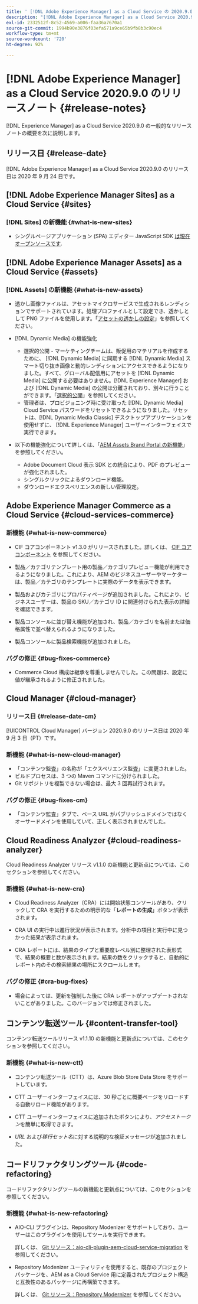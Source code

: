 ```yaml
---
title: ' [!DNL Adobe Experience Manager] as a Cloud Service の 2020.9.0 リリースのリリースノート。'
description: "[!DNL Adobe Experience Manager] as a Cloud Service 2020.9.0 のリリースノート。"
exl-id: 2332512f-8c52-4569-a006-faa36a7670a1
source-git-commit: 1994b90e3876f03efa571a9ce65b9fb8b3c90ec4
workflow-type: tm+mt
source-wordcount: '720'
ht-degree: 92%

---
```


# [!DNL Adobe Experience Manager] as a Cloud Service 2020.9.0 のリリースノート  {#release-notes}

[!DNL Experience Manager] as a Cloud Service 2020.9.0 の一般的なリリースノートの概要を次に説明します。

## リリース日 {#release-date}

[!DNL Adobe Experience Manager] as a Cloud Service 2020.9.0 のリリース日は 2020 年 9 月 24 日です。

## [!DNL Adobe Experience Manager Sites] as a Cloud Service {#sites}

### [!DNL Sites] の新機能 {#what-is-new-sites}

* シングルページアプリケーション (SPA) エディター JavaScript SDK [は現在オープンソースです](/help/implementing/developing/hybrid/reference-materials.md).

## [!DNL Adobe Experience Manager Assets] as a Cloud Service {#assets}

### [!DNL Assets] の新機能  {#what-is-new-assets}

* 透かし画像ファイルは、アセットマイクロサービスで生成されるレンディションでサポートされています。処理プロファイルとして設定でき、透かしとして PNG ファイルを使用します。「[アセットの透かしの設定](/help/assets/watermark-assets.md)」を参照してください。

* [!DNL Dynamic Media] の機能強化 

   * 選択的公開 - マーケティングチームは、販促用のマテリアルを作成するために、 [!DNL Dynamic Media] に同期する [!DNL Dynamic Media] スマート切り抜き画像と動的レンディションにアクセスできるようになりました。すべて、グローバル配信用にアセットを [!DNL Dynamic Media] に公開する必要はありません。[!DNL Experience Manager] および [!DNL Dynamic Media] の公開は分離されており、別々に行うことができます。「[選択的公開](/help/assets/dynamic-media/selective-publishing.md)」を参照してください。
   * 管理者は、プロビジョニング時に受け取った [!DNL Dynamic Media] Cloud Service パスワードをリセットできるようになりました。リセットは、[!DNL Dynamic Media Classic] デスクトップアプリケーションを使用せずに、 [!DNL Experience Manager] ユーザーインターフェイスで実行できます。

* 以下の機能強化について詳しくは、「[AEM Assets Brand Portal の新機能](https://experienceleague.adobe.com/docs/experience-manager-brand-portal/using/introduction/whats-new.html?lang=ja)」を参照してください。

   * Adobe Document Cloud 表示 SDK との統合により、PDF のプレビューが強化されました。
   * シングルクリックによるダウンロード機能。
   * ダウンロードエクスペリエンスの新しい管理設定。

<!--
### Bugs Fixed {#bugs-fixed-assets}

TBD: list of Assets aaCS bugs that are fixed.
-->

## Adobe Experience Manager Commerce as a Cloud Service {#cloud-services-commerce}

### 新機能 {#what-is-new-commerce}

* CIF コアコンポーネント v1.3.0 がリリースされました。詳しくは、 [CIF コアコンポーネント](https://github.com/adobe/aem-core-cif-components/releases/tag/core-cif-components-reactor-1.3.0) を参照してください。

* 製品／カテゴリテンプレート用の製品／カテゴリプレビュー機能が利用できるようになりました。これにより、AEM のビジネスユーザーやマーケターは、製品／カテゴリのテンプレートに実際のデータを表示できます。

* 製品およびカテゴリにプロパティページが追加されました。これにより、ビジネスユーザーは、製品の SKU／カテゴリ ID に関連付けられた表示の詳細を確認できます。

* 製品コンソールに並び替え機能が追加され、製品／カテゴリを名前または価格属性で並べ替えられるようになりました。

* 製品コンソールに製品検索機能が追加されました。

### バグの修正 {#bug-fixes-commerce}

* Commerce Cloud 構成は継承を尊重しませんでした。この問題は、設定に値が継承されるように修正されました。

## Cloud Manager {#cloud-manager}

### リリース日 {#release-date-cm}

[!UICONTROL Cloud Manager] バージョン 2020.9.0 のリリース日は 2020 年 9 月 3 日（PT）です。

### 新機能 {#what-is-new-cloud-manager}

* 「コンテンツ監査」の名称が「エクスペリエンス監査」に変更されました。
* ビルドプロセスは、3 つの Maven コマンドに分けられました。
* Git リポジトリを複製できない場合は、最大 3 回再試行されます。

### バグの修正 {#bug-fixes-cm}

* 「コンテンツ監査」タブで、ベース URL がパブリッシュドメインではなくオーサードメインを使用していて、正しく表示されませんでした。

## Cloud Readiness Analyzer {#cloud-readiness-analyzer}

Cloud Readiness Analyzer リリース v1.1.0 の新機能と更新点については、このセクションを参照してください。

### 新機能 {#what-is-new-cra}

* Cloud Readiness Analyzer（CRA）には開始状態コンソールがあり、クリックして CRA を実行するための明示的な「**レポートの生成**」ボタンが表示されます。

* CRA UI の実行中は進行状況が表示されます。分析中の項目と実行中に見つかった結果が表示されます。

* CRA レポートには、結果のタイプと重要度レベル別に整理された表形式で、結果の概要と数が表示されます。結果の数をクリックすると、自動的にレポート内のその検索結果の場所にスクロールします。

### バグの修正 {#cra-bug-fixes}

* 場合によっては、更新を強制した後に CRA レポートがアップデートされないことがありました。このバージョンでは修正されました。

## コンテンツ転送ツール {#content-transfer-tool}

コンテンツ転送ツールリリース v1.1.10 の新機能と更新点については、このセクションを参照してください。

### 新機能 {#what-is-new-ctt}

* コンテンツ転送ツール（CTT）は、Azure Blob Store Data Store をサポートしています。

* CTT ユーザーインターフェイスには、30 秒ごとに概要ページをリロードする自動リロード機能があります。

* CTT ユーザーインターフェイスに追加されたボタンにより、*アクセストークン*&#x200B;を簡単に取得できます。

* *URL* および&#x200B;*移行セット名*&#x200B;に対する説明的な検証メッセージが追加されました。

## コードリファクタリングツール {#code-refactoring}

コードリファクタリングツールの新機能と更新点については、このセクションを参照してください。

### 新機能 {#what-is-new-refactoring}

* AIO-CLI プラグインは、Repository Modenizer をサポートしており、ユーザーはこのプラグインを使用してツールを実行できます。

  詳しくは、 [Git リソース：aio-cli-plugin-aem-cloud-service-migration](https://github.com/adobe/aio-cli-plugin-aem-cloud-service-migration) を参照してください。

* Repository Modenizer ユーティリティを使用すると、既存のプロジェクトパッケージを、AEM as a Cloud Service 用に定義されたプロジェクト構造と互換性のあるパッケージに再構築できます。

  詳しくは、 [Git リソース：Repository Modernizer](https://github.com/adobe/aem-cloud-service-source-migration/tree/master/packages/repository-modernizer) を参照してください。
